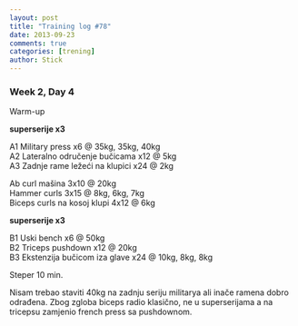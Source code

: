 ```yaml
---
layout: post
title: "Training log #78"
date: 2013-09-23
comments: true
categories: [trening]
author: Stick
---
```


### Week 2, Day 4

Warm-up  

**superserije x3**  

A1 Military press x6 @ 35kg, 35kg, 40kg  
A2 Lateralno odručenje bučicama x12 @ 5kg  
A3 Zadnje rame ležeći na klupici x24 @ 2kg   

Ab curl mašina 3x10 @ 20kg  
Hammer curls 3x15 @ 8kg, 6kg, 7kg  
Biceps curls na kosoj klupi 4x12 @ 6kg  

**superserije x3**  

B1 Uski bench x6 @ 50kg  
B2 Triceps pushdown x12 @ 20kg  
B3 Ekstenzija bučicom iza glave x24 @ 10kg, 8kg, 8kg    

Steper 10 min.  

Nisam trebao staviti 40kg na zadnju seriju militarya ali inače ramena dobro odrađena. Zbog zgloba biceps radio klasično, ne u superserijama a na tricepsu zamjenio french press sa pushdownom.